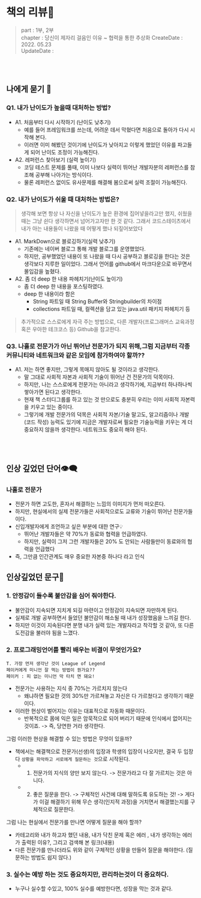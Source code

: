 # 책의 리뷰📔
> part : 1부, 2부  
> chapter : 당신이 제자리 걸음인 이유 ~ 협력을 통한 추상화 
> CreateDate : 2022. 05.23  
> UpdateDate :  

<br></br>

## 나에게 묻기 💭

### Q1. 내가 난이도가 높을때 대처하는 방법?
 - A1. 처음부터 다시 시작하기 (난이도 낮추기)
    - 예를 들어 프레임워크를 쓰는데, 어려운 데서 막혔다면 처음으로 돌아가 다시 시작해 본다. 
    - 이러면 이미 해봤던 것이기에 난이도가 낮아지고 이렇게 했었던 이유를 파고들게 되어 난이도 조정이 가능해진다.  
 - A2. 레퍼런스 찾아보기 (실력 높이기)
    - 코딩 테스트 문제를 풀때, 이미 나보다 실력이 뛰어난 개발자분의 레퍼런스를 참조해 공부해 나아가는 방식이다.
    - 물론 레퍼런스 없이도 유사문제를 해결해 봄으로써 실력 조절이 가능해진다.
### Q2. 내가 난이도가 쉬울 때 대처하는 방법은?
> 생각해 보면 항상 나 자신을 난이도가 높은 환경에 집어넣을라고만 했지, 쉬웠을 때는 그냥 쉰다 생각하면서 넘어가고자만 한 것 같다.
> 그래서 코드스테이츠에서 내가 아는 내용들이 나왔을 때 어떻게 했나 되짚어보았다

 - A1. MarkDown으로 블로깅하기(실력 낮추기)
    - 기존에는 네이버 블로그 통해 개발 블로그를 운영했었다.
    - 하지만, 공부했었던 내용이 또 나왔을 때 다시 공부하고 블로깅을 한다는 것은 생각보다 지루한 일이었다. 그래서 언어를 github에서 마크다운으로 바꾸면서 몰입감을 높혔다.
 - A2. 좀 더 deep 한 내용 파헤치기(난이도 높이기)
    - 좀 더 deep 한 내용을 포스팅하였다.
    - deep 한 내용이라 함은
      - String 파트일 때 String Buffer와 Stringbuilder의 차이점
      - collections 파트일 때, 컬렉션을 담고 있는 java.util 패키지 파헤치기 등 
>  추가적으로 스스로에게 자극 주는 방법으로, 다른 개발자(프로그래머스 교육과정 혹은 우아한 테크코스 등) Github을 참고한다.

### Q3. 나홀로 전문가가 아닌 뛰어난 전문가가 되지 위해,그럼 지금부터 각종 커뮤니티와 네트워크와 같은 모임에 참가하여야 할까??
 - A1. 저는 하면 좋지만, 그렇게 목매지 않아도 될 것이라고 생각한다. 
   -  말 그대로 사회적 자본과 사회적 기술이 뛰어난 건 전문가의 덕목이다.
   -  하지만, 나는 스스로에게 전문가는 아니라고 생각하기에, 지금부터 하나하나씩 쌓아가면 된다고 생각한다.
   -  현재 책 스터디그룹를 하고 있는 것 만으로도 충분히 우리는 이미 사회적 자본력을 키우고 있는 중이다.
   -  그렇기에 개발 전문가의 덕목은 사회적 자본/기술 말고도, 알고리즘이나 개발(코드 작성) 능력도 있기에 지금은 개발자로써 필요한 기술능력을 키우는 게 더 중요하지 않을까 생각한다. 네트워크도 중요히 해야 된다.

<br></br>

## 인상 깊었던 단어👁‍🗨
 ### 나홀로 전문가 
  - 전문가 하면 고도한, 혼자서 해결하는 느낌의 이미지가 먼저 떠오른다. 
  - 하지만, 현실에서의 실제 전문가들은 사회적으로도  교류와 기술이 뛰어난 전문가들이다. 
  - 신입개발자에게 조언하고 싶은 부분에 대한 연구💡
     -  뛰어난 개발자들은 약 70%가 동료와 협력을 언급하였다.
     -  하지만, 실력이 그저 그런 개발자들은 20% 도 안되는 사람들만이 동료와의 협력을 언급했다
  - 즉, 그만큼 인간관계도 매우 중요한 자본중 하나다 라고 인식



## 인상깊었던 문구💬

### 1. 안정감이 들수록 불안감을 심어 줘야한다.
 - 불안감이 지속되면 지치게 되길 마련이고 안정감이 지속되면 자만하게 된다.
 - 실제로 개발 공부하면서 들었던 불안감이 해소될 때 내가 성장했음을 느끼길 한다.
 - 하지만 이것이 지속된다면 분명 내가 실력 있는 개발자라고 착각할 것 같아, 또 다른 도전감을 불러야 됨을 느꼈다.

### 2. 프로그래밍언어를 빨리 배우는 비결이 무엇인가요?
```
T. 가장 먼저 생각난 것이 League of Legend
페이커에게 미니언 잘 먹는 방법이 뭔가요??
페이커 : 피 없는 미니언 막 타치 면 돼요!
```
 - 전문가는 사용하는 지식 중 70%는 가르치지 않는다
    -  왜냐하면 필요한 것의 30%만 가르쳐놓고 자신은 다 가르쳤다고 생각하기 때문이다.
 - 이러한 현상이 벌어지는 이유는 대표적으로 자동화 때문이다.
    - 반복적으로 몸에 익은 일은 암묵적으로 되어 버리기 때문에 인식에서 없어지는 것이죠. -> 즉, 당연한 거라 생각한다.

그럼 이러한 현상을 해결할 수 있는 방법은 무엇이 있을까?
 - 책에서는 해결책으로 전문가(선생)의 입장과 학생의 입장이 나오지만, 결국 두 입장 다 `상황을 파악하고 서로에게 질문하는 것`으로 시작된다. 
    - 1. 전문가의 지식의 양만 보지 않는다. -> 전문가라고 다 잘 가르치는 것은 아니다. 
    - 2. 좋은 질문을 한다.  ->  구체적인 사건에 대해 말하도록 유도하는 것! -> 게다가 이걸 해결하기 위해 무슨 생각(인지적 과정)을 거치면서 해결했는지를 구체적으로 질문한다.

그럼 나는 현실에서 전문가를 만나면 어떻게 질문을 해야 할까?
 - 카테고리와 내가 하고자 했던 내용,  내가 닥친 문제 혹은 에러 , 내가 생각하는 에러가 출력된 이유?, 그리고 검색해 본 링크(내용)
 - 다른 전문가를 만나더라도 위와 같이 구체적인 상황을 만들어 질문을 해야한다. (질문하는 방법도 쉽지 않다.)


### 3. 실수는 예방 하는 것도 중요하지만, 관리하는것이 더 중요하다.
 - 누구나 실수할 수있고, 100% 실수를 예방한다면, 성장을 막는 것과 같다.


